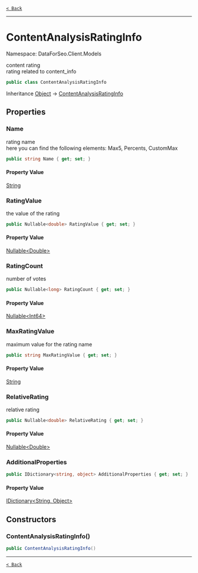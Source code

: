 [`< Back`](./)

---

# ContentAnalysisRatingInfo

Namespace: DataForSeo.Client.Models

content rating
 <br>rating related to content_info

```csharp
public class ContentAnalysisRatingInfo
```

Inheritance [Object](https://docs.microsoft.com/en-us/dotnet/api/system.object) → [ContentAnalysisRatingInfo](./dataforseo.client.models.contentanalysisratinginfo)

## Properties

### **Name**

rating name
 <br>here you can find the following elements: Max5, Percents, CustomMax

```csharp
public string Name { get; set; }
```

#### Property Value

[String](https://docs.microsoft.com/en-us/dotnet/api/system.string)<br>

### **RatingValue**

the value of the rating

```csharp
public Nullable<double> RatingValue { get; set; }
```

#### Property Value

[Nullable&lt;Double&gt;](https://docs.microsoft.com/en-us/dotnet/api/system.nullable-1)<br>

### **RatingCount**

number of votes

```csharp
public Nullable<long> RatingCount { get; set; }
```

#### Property Value

[Nullable&lt;Int64&gt;](https://docs.microsoft.com/en-us/dotnet/api/system.nullable-1)<br>

### **MaxRatingValue**

maximum value for the rating name

```csharp
public string MaxRatingValue { get; set; }
```

#### Property Value

[String](https://docs.microsoft.com/en-us/dotnet/api/system.string)<br>

### **RelativeRating**

relative rating

```csharp
public Nullable<double> RelativeRating { get; set; }
```

#### Property Value

[Nullable&lt;Double&gt;](https://docs.microsoft.com/en-us/dotnet/api/system.nullable-1)<br>

### **AdditionalProperties**

```csharp
public IDictionary<string, object> AdditionalProperties { get; set; }
```

#### Property Value

[IDictionary&lt;String, Object&gt;](https://docs.microsoft.com/en-us/dotnet/api/system.collections.generic.idictionary-2)<br>

## Constructors

### **ContentAnalysisRatingInfo()**

```csharp
public ContentAnalysisRatingInfo()
```

---

[`< Back`](./)
